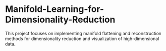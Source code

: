 # Manifold-Learning-for-Dimensionality-Reduction
This project focuses on implementing manifold flattening and reconstruction methods for dimensionality reduction and visualization of high-dimensional data.
